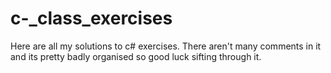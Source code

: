 # c-_class_exercises

Here are all my solutions to c# exercises. There aren't many comments in it and its pretty badly organised so good luck sifting through it.
